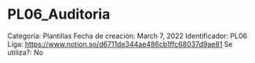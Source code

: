 # PL06_Auditoria

Categoría: Plantillas
Fecha de creación: March 7, 2022
Identificador: PL06
Liga: https://www.notion.so/d6711de344ae486cb1ffc68037d9ae81
Se utiliza?: No